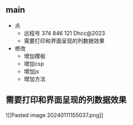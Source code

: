 

## main

- 点
	- 远程号  374 846 121  Dhcc@2023
	- 需要打印和界面呈现的列数据效果
- 修改
	- 增加模板
	- 增加csp
	- 增加js
	- 增加方法

## 需要打印和界面呈现的列数据效果


![[Pasted image 20240111155037.png]]